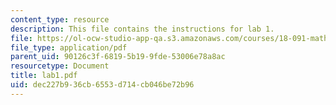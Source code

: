```yaml
---
content_type: resource
description: This file contains the instructions for lab 1.
file: https://ol-ocw-studio-app-qa.s3.amazonaws.com/courses/18-091-mathematical-exposition-spring-2005/dec227b936cb6553d714cb046be72b96_lab1.pdf
file_type: application/pdf
parent_uid: 90126c3f-6819-5b19-9fde-53006e78a8ac
resourcetype: Document
title: lab1.pdf
uid: dec227b9-36cb-6553-d714-cb046be72b96
---
```


